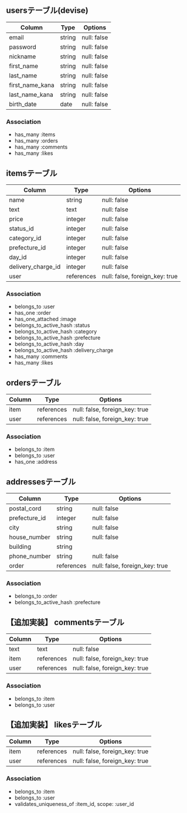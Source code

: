 
## usersテーブル(devise)
| Column          | Type       | Options     |
| --------------- | ---------- | ----------- |
| email           | string     | null: false |
| password        | string     | null: false |
| nickname        | string     | null: false |
| first_name      | string     | null: false |
| last_name       | string     | null: false |
| first_name_kana | string     | null: false |
| last_name_kana  | string     | null: false |
| birth_date      | date       | null: false |

### Association
- has_many :items
- has_many :orders
- has_many :comments
- has_many :likes



## itemsテーブル
| Column             | Type       | Options                        |
| ------------------ | ---------- | ------------------------------ |
| name               | string     | null: false                    |
| text               | text       | null: false                    |
| price              | integer    | null: false                    |
| status_id          | integer    | null: false                    |
| category_id        | integer    | null: false                    |
| prefecture_id      | integer    | null: false                    |
| day_id             | integer    | null: false                    |
| delivery_charge_id | integer    | null: false                    |
| user               | references | null: false, foreign_key: true |

### Association
- belongs_to :user
- has_one :order
- has_one_attached :image
- belongs_to_active_hash :status
- belongs_to_active_hash :category
- belongs_to_active_hash :prefecture
- belongs_to_active_hash :day
- belongs_to_active_hash :delivery_charge
- has_many :comments
- has_many :likes


## ordersテーブル
| Column | Type       | Options                        |
| ------ | ---------- | ------------------------------ |
| item   | references | null: false, foreign_key: true |
| user   | references | null: false, foreign_key: true |

### Association
- belongs_to :item
- belongs_to :user
- has_one :address


## addressesテーブル
| Column        | Type       | Options                        |
| ------------- | ---------- | ------------------------------ |
| postal_cord   | string     | null: false                    |
| prefecture_id | integer    | null: false                    |
| city          | string     | null: false                    |
| house_number  | string     | null: false                    |
| building      | string     |                                |
| phone_number  | string     | null: false                    |
| order         | references | null: false, foreign_key: true |

### Association
- belongs_to :order
- belongs_to_active_hash :prefecture


## 【追加実装】 commentsテーブル
| Column | Type       | Options                        |
| ------ | ---------- | ------------------------------ |
| text   | text       | null: false                    |
| item   | references | null: false, foreign_key: true |
| user   | references | null: false, foreign_key: true |

### Association
- belongs_to :item
- belongs_to :user


## 【追加実装】 likesテーブル
| Column | Type       | Options                        |
| ------ | ---------- | ------------------------------ |
| item   | references | null: false, foreign_key: true |
| user   | references | null: false, foreign_key: true |

### Association
- belongs_to :item
- belongs_to :user
- validates_uniqueness_of :item_id, scope: :user_id